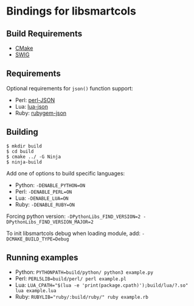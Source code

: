 Bindings for libsmartcols
=========================

Build Requirements
------------------

* [CMake](https://cmake.org/)
* [SWIG](http://swig.org/)

Requirements
------------

Optional requirements for `json()` function support:
* Perl: [perl-JSON](http://search.cpan.org/dist/JSON/)
* Lua: [lua-json](http://luaforge.net/projects/luajson/)
* Ruby: [rubygem-json](https://rubygems.org/gems/json)

Building
--------

```
$ mkdir build
$ cd build
$ cmake ../ -G Ninja
$ ninja-build
```

Add one of options to build specific languages:
* Python: `-DENABLE_PYTHON=ON`
* Perl: `-DENABLE_PERL=ON`
* Lua: `-DENABLE_LUA=ON`
* Ruby: `-DENABLE_RUBY=ON`

Forcing python version: `-DPythonLibs_FIND_VERSION=2 -DPythonLibs_FIND_VERSION_MAJOR=2`

To init libsmartcols debug when loading module, add: `-DCMAKE_BUILD_TYPE=Debug`

Running examples
----------------

* Python: `PYTHONPATH=build/python/ python3 example.py`
* Perl: `PERL5LIB=build/perl/ perl example.pl`
* Lua: `LUA_CPATH="$(lua -e 'print(package.cpath)');build/lua/?.so" lua example.lua`
* Ruby: `RUBYLIB="ruby/:build/ruby/" ruby example.rb`
